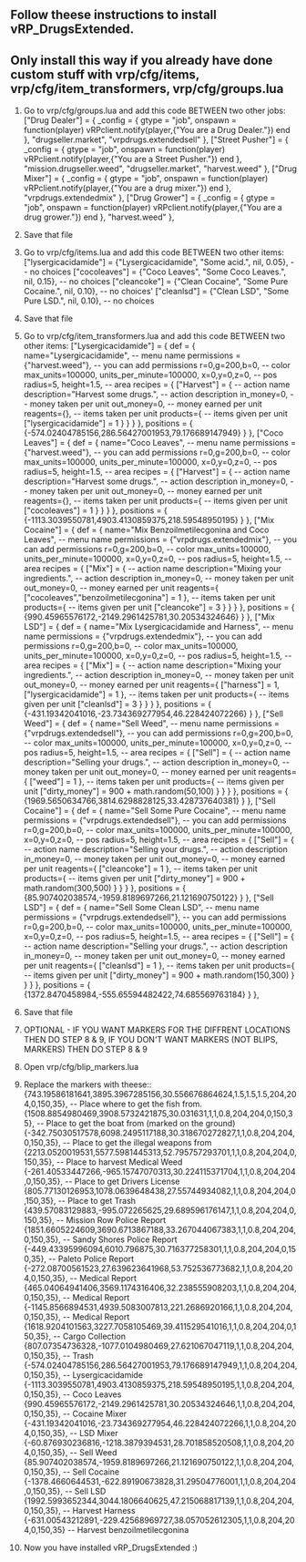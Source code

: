 ## Follow theese instructions to install vRP_DrugsExtended.
## Only install this way if you already have done custom stuff with vrp/cfg/items, vrp/cfg/item_transformers, vrp/cfg/groups.lua

1. Go to vrp/cfg/groups.lua and add this code BETWEEN two other jobs:
 ["Drug Dealer"] = {
    _config = { gtype = "job",
	    onspawn = function(player) vRPclient.notify(player,{"You are a Drug Dealer."}) end
	  },
	"drugseller.market",
	"vrpdrugs.extendedsell"
  },
  ["Street Pusher"] = {
    _config = { gtype = "job",
	    onspawn = function(player) vRPclient.notify(player,{"You are a Street Pusher."}) end
	  },
    "mission.drugseller.weed",
    "drugseller.market",
    "harvest.weed"
  },
  ["Drug Mixer"] = {
    _config = { gtype = "job",
	    onspawn = function(player) vRPclient.notify(player,{"You are a drug mixer."}) end
	  },
    "vrpdrugs.extendedmix"
  },
  ["Drug Grower"] = {
    _config = { gtype = "job",
	    onspawn = function(player) vRPclient.notify(player,{"You are a drug grower."}) end
	  },
	"harvest.weed"
  },

2. Save that file
3. Go to vrp/cfg/items.lua and add this code BETWEEN two other items:
  ["lysergicacidamide"] = {"Lysergicacidamide", "Some acid.", nil, 0.05}, -- no choices
  ["cocoleaves"] = {"Coco Leaves", "Some Coco Leaves.", nil, 0.15}, -- no choices
  ["cleancoke"] = {"Clean Cocaine", "Some Pure Cocaine.", nil, 0.10}, -- no choices'
  ["cleanlsd"] = {"Clean LSD", "Some Pure LSD.", nil, 0.10}, -- no choices
  
  4. Save that file
  5. Go to vrp/cfg/item_transformers.lua and add this code BETWEEN two other items:
    ["Lysergicacidamide"] = {
    def = {
      name="Lysergicacidamide", -- menu name
      permissions = {"harvest.weed"}, -- you can add permissions
      r=0,g=200,b=0, -- color
      max_units=100000,
      units_per_minute=100000,
      x=0,y=0,z=0, -- pos
      radius=5, height=1.5, -- area
      recipes = {
        ["Harvest"] = { -- action name
          description="Harvest some drugs.", -- action description
          in_money=0, -- money taken per unit
          out_money=0, -- money earned per unit
          reagents={}, -- items taken per unit
          products={ -- items given per unit
      			["lysergicacidamide"] = 1
          }
        }
      }
    },
    positions = {
      {-574.02404785156,286.56427001953,79.176689147949}
    }
  },
  ["Coco Leaves"] = {
    def = {
      name="Coco Leaves", -- menu name
      permissions = {"harvest.weed"}, -- you can add permissions
      r=0,g=200,b=0, -- color
      max_units=100000,
      units_per_minute=100000,
      x=0,y=0,z=0, -- pos
      radius=5, height=1.5, -- area
      recipes = {
        ["Harvest"] = { -- action name
          description="Harvest some drugs.", -- action description
          in_money=0, -- money taken per unit
          out_money=0, -- money earned per unit
          reagents={}, -- items taken per unit
          products={ -- items given per unit
      			["cocoleaves"] = 1
          }
        }
      }
    },
    positions = {
      {-1113.3039550781,4903.4130859375,218.59548950195}
    }
  },
  ["Mix Cocaine"] = {
    def = {
      name="Mix Benzoilmetilecgonina and Coco Leaves", -- menu name
      permissions = {"vrpdrugs.extendedmix"}, -- you can add permissions
      r=0,g=200,b=0, -- color
      max_units=100000,
      units_per_minute=100000,
      x=0,y=0,z=0, -- pos
      radius=5, height=1.5, -- area
      recipes = {
        ["Mix"] = { -- action name
          description="Mixing your ingredients.", -- action description
          in_money=0, -- money taken per unit
          out_money=0, -- money earned per unit
          reagents={
            ["cocoleaves","benzoilmetilecgonina"] = 1
           }, -- items taken per unit
          products={ -- items given per unit
      			["cleancoke"] = 3
          }
        }
      }
    },
    positions = {
      {990.45965576172,-2149.2961425781,30.20534324646}
    }
  },
    ["Mix LSD"] = {
      def = {
        name="Mix Lysergicacidamide and Harness", -- menu name
        permissions = {"vrpdrugs.extendedmix"}, -- you can add permissions
        r=0,g=200,b=0, -- color
        max_units=100000,
        units_per_minute=100000,
        x=0,y=0,z=0, -- pos
        radius=5, height=1.5, -- area
        recipes = {
          ["Mix"] = { -- action name
            description="Mixing your ingredients.", -- action description
            in_money=0, -- money taken per unit
            out_money=0, -- money earned per unit
            reagents={
              ["harness"] = 1,
              ["lysergicacidamide"] = 1
            }, -- items taken per unit
            products={ -- items given per unit
              ["cleanlsd"] = 3
            }
          }
        }
      },
    positions = {
      {-431.19342041016,-23.734369277954,46.228424072266}
    }
  },
  ["Sell Weed"] = {
    def = {
      name="Sell Weed", -- menu name
      permissions = {"vrpdrugs.extendedsell"}, -- you can add permissions
      r=0,g=200,b=0, -- color
      max_units=100000,
      units_per_minute=100000,
      x=0,y=0,z=0, -- pos
      radius=5, height=1.5, -- area
      recipes = {
        ["Sell"] = { -- action name
          description="Selling your drugs.", -- action description
          in_money=0, -- money taken per unit
          out_money=0, -- money earned per unit
          reagents={
            ["weed"] = 1
          }, -- items taken per unit
          products={ -- items given per unit
            ["dirty_money"] = 900 + math.random(50,100)
          }
        }
      }
    },
  positions = {
    {1969.5650634766,3814.6298828125,33.428737640381}
  }
},
["Sell Cocaine"] = {
  def = {
    name="Sell Some Pure Cocaine", -- menu name
    permissions = {"vrpdrugs.extendedsell"}, -- you can add permissions
    r=0,g=200,b=0, -- color
    max_units=100000,
    units_per_minute=100000,
    x=0,y=0,z=0, -- pos
    radius=5, height=1.5, -- area
    recipes = {
      ["Sell"] = { -- action name
        description="Selling your drugs.", -- action description
        in_money=0, -- money taken per unit
        out_money=0, -- money earned per unit
        reagents={
          ["cleancoke"] = 1
        }, -- items taken per unit
        products={ -- items given per unit
          ["dirty_money"] = 900 + math.random(300,500)
        }
      }
    }
  },
positions = {
  {85.907402038574,-1959.8189697266,21.121690750122}
 }
},
["Sell LSD"] = {
  def = {
    name="Sell Some Clean LSD", -- menu name
    permissions = {"vrpdrugs.extendedsell"}, -- you can add permissions
    r=0,g=200,b=0, -- color
    max_units=100000,
    units_per_minute=100000,
    x=0,y=0,z=0, -- pos
    radius=5, height=1.5, -- area
    recipes = {
      ["Sell"] = { -- action name
        description="Selling your drugs.", -- action description
        in_money=0, -- money taken per unit
        out_money=0, -- money earned per unit
        reagents={
          ["cleanlsd"] = 1
        }, -- items taken per unit
        products={ -- items given per unit
          ["dirty_money"] = 900 + math.random(150,300)
        }
      }
    }
  },
positions = {
  {1372.8470458984,-555.65594482422,74.685569763184}
 }
},

6. Save that file
7. OPTIONAL - IF YOU WANT MARKERS FOR THE DIFFRENT LOCATIONS THEN DO STEP 8 & 9, IF YOU DON'T WANT MARKERS (NOT BLIPS, MARKERS) THEN DO STEP 8 & 9
8. Open vrp/cfg/blip_markers.lua
9. Replace the markers with theese::
{743.19586181641,3895.3967285156,30.556676864624,1.5,1.5,1.5,204,204,0,150,35}, -- Place where to get the fish from.
{1508.8854980469,3908.5732421875,30.031631,1,1,0.8,204,204,0,150,35}, -- Place to get the boat from (marked on the ground)
{-342.75030517578,6098.2495117188,30.318670272827,1,1,0.8,204,204,0,150,35}, -- Place to get the illegal weapons from
{2213.0520019531,5577.5981445313,52.795757293701,1,1,0.8,204,204,0,150,35}, -- Place to harvest Medical Weed
{-261.40533447266,-965.15747070313,30.224115371704,1,1,0.8,204,204,0,150,35}, -- Place to get Drivers License
{805.77130126953,1078.0639648438,27.55744934082,1,1,0.8,204,204,0,150,35}, -- Place to get Trash
{439.57083129883,-995.072265625,29.689596176147,1,1,0.8,204,204,0,150,35}, -- Mission Row Police Report
{1851.6605224609,3690.6713867188,33.267044067383,1,1,0.8,204,204,0,150,35}, -- Sandy Shores Police Report
{-449.43395996094,6010.796875,30.716377258301,1,1,0.8,204,204,0,150,35}, -- Paleto Police Report
{-272.08700561523,27.639623641968,53.752536773682,1,1,0.8,204,204,0,150,35}, -- Medical Report
{465.04064941406,3569.1174316406,32.238555908203,1,1,0.8,204,204,0,150,35}, -- Medical Report
{-1145.8566894531,4939.5083007813,221.2686920166,1,1,0.8,204,204,0,150,35}, -- Medical Report
{1618.9204101563,3227.7058105469,39.411529541016,1,1,0.8,204,204,0,150,35}, -- Cargo Collection
{807.07354736328,-1077.0104980469,27.621067047119,1,1,0.8,204,204,0,150,35}, -- Trash
{-574.02404785156,286.56427001953,79.176689147949,1,1,0.8,204,204,0,150,35}, -- Lysergicacidamide
{-1113.3039550781,4903.4130859375,218.59548950195,1,1,0.8,204,204,0,150,35}, -- Coco Leaves
{990.45965576172,-2149.2961425781,30.20534324646,1,1,0.8,204,204,0,150,35}, -- Cocaine Mixer
{-431.19342041016,-23.734369277954,46.228424072266,1,1,0.8,204,204,0,150,35}, -- LSD Mixer
{-60.876930236816,-1218.3879394531,28.701858520508,1,1,0.8,204,204,0,150,35}, -- Sell Weed
{85.907402038574,-1959.8189697266,21.121690750122,1,1,0.8,204,204,0,150,35}, -- Sell Cocaine
{-1378.4660644531,-622.89190673828,31.29504776001,1,1,0.8,204,204,0,150,35}, -- Sell LSD
{1992.5993652344,3044.1806640625,47.215068817139,1,1,0.8,204,204,0,150,35}, -- Harvest Harness
{-631.00543212891,-229.42568969727,38.057052612305,1,1,0.8,204,204,0,150,35} -- Harvest benzoilmetilecgonina

10. Now you have installed vRP_DrugsExtended :)